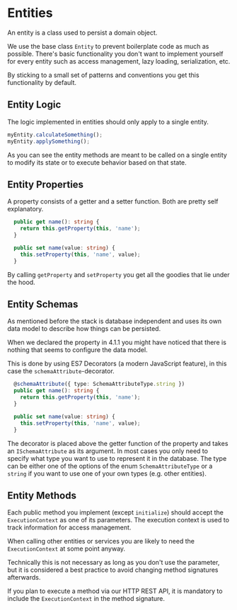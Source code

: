 # Entities

An entity is a class used to persist a domain object.

We use the base class `Entity` to prevent boilerplate code as much as possible. There's basic functionality you don't want to implement yourself for every entity such as access management, lazy loading, serialization, etc.

By sticking to a small set of patterns and conventions you get this functionality by default.

## Entity Logic

The logic implemented in entities should only apply to a single entity.

```typescript
myEntity.calculateSomething();
myEntity.applySomething();
```

As you can see the entity methods are meant to be called on a single entity to modify its state or to execute behavior based on that state.

## Entity Properties

A property consists of a getter and a setter function. Both are pretty self explanatory.

```typescript
  public get name(): string {
    return this.getProperty(this, 'name');
  }

  public set name(value: string) {
    this.setProperty(this, 'name', value);
  }
```

By calling `getProperty` and `setProperty` you get all the goodies that lie under the hood.

## Entity Schemas

As mentioned before the stack is database independent and uses its own data model to describe how things can be persisted.

When we declared the property in 4.1.1 you might have noticed that there is nothing that seems to configure the data model.

This is done by using ES7 Decorators (a modern JavaScript feature), in this case the `schemaAttribute`-decorator.

```typescript
  @schemaAttribute({ type: SchemaAttributeType.string })
  public get name(): string {
    return this.getProperty(this, 'name');
  }

  public set name(value: string) {
    this.setProperty(this, 'name', value);
  }
```

The decorator is placed above the getter function of the property and takes an `ISchemaAttribute` as its argument. In most cases you only need to specify what type you want to use to represent it in the database. The type can be either one of the options of the enum `SchemaAttributeType` or a `string` if you want to use one of your own types (e.g. other entities).

## Entity Methods

Each public method you implement (except `initialize`) should accept the `ExecutionContext` as one of its parameters. The execution context is used to track information for access management. 

When calling other entities or services you are likely to need the `ExecutionContext` at some point anyway.

Technically this is not necessary as long as you don't use the parameter, but it is considered a best practice to avoid changing method signatures afterwards.

If you plan to execute a method via our HTTP REST API, it is mandatory to include the `ExecutionContext` in the method signature.
